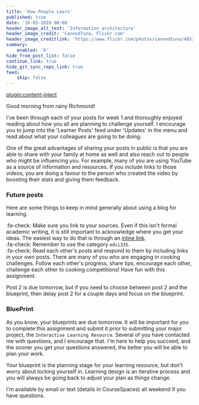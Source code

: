 ```yaml
---
title: 'How People Learn'
published: true
date: '16-05-2019 00:00'
header_image_alt_text: 'Information architecture'
header_image_credit: 'CannedTuna, Flickr.com'
header_image_creditlink: 'https://www.flickr.com/photos/cannedtuna/4853380320/'
summary:
    enabled: '0'
hide_from_post_list: false
continue_link: true
hide_git_sync_repo_link: true
feed:
    skip: false
---
```


[plugin:content-inject](/edci335/home/_important-reminders)


Good morning from rainy Richmond!

I've been through each of your posts for week 1 and thoroughly enjoyed reading about how you all are planning to challenge yourself. I encourage you to jump into the 'Learner Posts' feed under 'Updates' in the menu and read about what your colleagues are going to be doing.

One of the great advantages of sharing your posts in public is that you are able to share with your family at home as well and also reach out to people who might be influencing you. For example, many of you are using YouTube as a source of information and resources. If you include links to those videos, you are doing a favour to the person who created the video by boosting their stats and giving them feedback.

### Future posts

Here are some things to keep in mind generally about using a blog for learning.

:fa-check: Make sure you link to your sources. Even if this isn't formal academic writing, it is still important to acknowledge where you get your ideas. The easiest way to do that is through an [inline link](https://www.wpbeginner.com/beginners-guide/beginners-guide-on-how-to-add-a-link-in-wordpress/#linkvisualeditor). <br>
:fa-check: Remember to use the category `edci335`.<br>
:fa-check: Read each other's posts and respond to them by including links in your own posts. There are many of you who are engaging in cooking challenges. Follow each other's progress, share tips, encourage each other, challenge each other to cooking competitions! Have fun with this assignment.<br>

Post 2 is due tomorrow, but if you need to choose between post 2 and the blueprint, then delay post 2 for a couple days and focus on the blueprint.

### BluePrint

As you know, your blueprints are due tomorrow. It will be important for you to complete this assignment and submit it prior to submitting your major project, the `Interactive Learning Resource`. Several of you have contacted me with questions, and I encourage that. I'm here to help you succeed, and the sooner you get your questions answered, the better you will be able to plan your work.

Your blueprint is the planning stage for your learning resource, but don't worry about locking yourself in. Learning design is an iterative process and you will always be going back to adjust your plan as things change.

I'm available by email or text (details in CourseSpaces) all weekend if you have questions.

